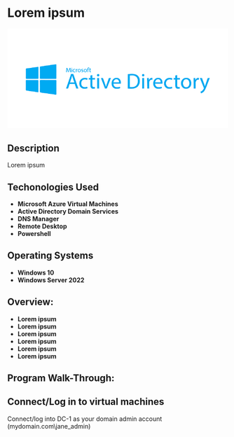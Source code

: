 <h1>Lorem ipsum </h1>

![](https://github.com/rbrianshutt/active_directory/blob/main/Active%20Directory%202.0/active-directory-logo.png)


<h2>Description</h2>
Lorem ipsum
<br />

<h2>Techonologies Used</h2>

- <b>Microsoft Azure Virtual Machines</b>
- <b>Active Directory Domain Services</b>
- <b>DNS Manager</b>
- <b>Remote Desktop</b>
- <b>Powershell</b>

<h2>Operating Systems</h2>

- <b>Windows 10</b>
- <b>Windows Server 2022</b>

<h2>Overview:</h2>

- <b>Lorem ipsum</b> 
- <b>Lorem ipsum</b>
- <b>Lorem ipsum</b>
- <b>Lorem ipsum</b>
- <b>Lorem ipsum</b>
- <b>Lorem ipsum</b>

<h2>Program Walk-Through:</h2>

<h2>Connect/Log in to virtual machines</h2>

Connect/log into DC-1 as your domain admin account (mydomain.com\jane_admin) <br/>

![]()
<br />
